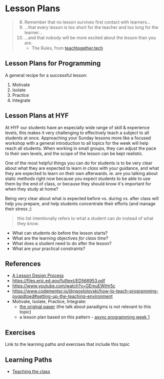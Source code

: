 # Lesson Plans

> 8. Remember that no lesson survives first contact with learners…
> 9. …that every lesson is too short for the teacher and too long for the learner…
> 10. …and that nobody will be more excited about the lesson than you are.
>      - The Rules, from [teachtogether.tech](https://teachtogether.tech/#the-rules)

## Lesson Plans for Programming

A general recipe for a successful lesson:

1. Motivate
1. Isolate
1. Practice
1. Integrate

## Lesson Plans at HYF

At HYF our students have an especially wide range of skill & experience levels, this makes it very challenging to effectively teach a subject to all students at once. Approaching your Sunday lessons more like a focused workshop with a general introduction to all topics for the week will help reach all students.  When working in small groups, they can adjust the pace to their own levels, and the scope of the lesson can be kept realistic.

One of the most helpful things you can do for students is to be very clear about what they are expected to learn _in class_ with your guidance, and what they are expected to learn on their own afterwards.   ie. are you talking about static methods right now because you expect students to be able to use them by the end of class, or because they should know it's important for when they study at home?

Being very clear about what is expected before vs. during vs. after class will help you prepare, and help students concentrate their efforts (and manage their stress ;)

> this list intentionally refers to what a student can _do_ instead of what they _know_.

- What can students do before the lesson starts?
- What are the learning objectives _for class time_?
- What does a student need to do after the lesson?
- What are your practical constraints?


## References

- [A Lesson Design Process](https://teachtogether.tech/#s:process)
- https://files.eric.ed.gov/fulltext/ED566953.pdf
- https://www.youtube.com/watch?v=GEmuEWjHr5c
- https://www.codementor.io/@npostolovski/how-to-teach-programming-pvgpdtoed#setting-up-the-teaching-environment
- Motivate, Isolate, Practice, Integrate:
  - [the original paper](https://dl.acm.org/doi/pdf/10.1145/2674683.2674690) (the talk about paradigms is not relevant to this topic)
  - a lesson plan based on this pattern - [async programming week 1](https://hackyourfuture.be/asynchronous-programming/week-1/#/)

## Exercises

Link to the learning paths and exercises that include this topic

## Learning Paths

- [Teaching the class](../learning-paths/teaching-the-class.md)